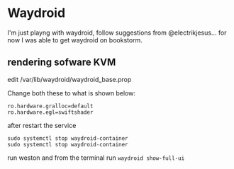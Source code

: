 # Waydroid

I'm just playng with waydroid, follow suggestions from 
@electrikjesus... for now I was able to get waydroid on 
bookstorm.



## rendering sofware KVM
edit /var/lib/waydroid/waydroid_base.prop

Change both these to what is shown below: 
~~~
ro.hardware.gralloc=default
ro.hardware.egl=swiftshader
~~~

after restart the service
```
sudo systemctl stop waydroid-container
sudo systemctl stop waydroid-container
```

run weston and from the terminal run 
```waydroid show-full-ui```

